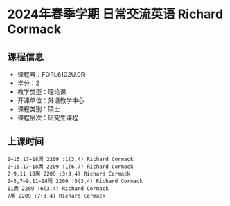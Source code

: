 # 2024年春季学期 日常交流英语 Richard Cormack






## 课程信息

- 课程号：FORL6102U.0R
- 学分：2
- 教学类型：理论课
- 开课单位：外语教学中心
- 课程类别：硕士
- 课程层次：研究生课程

## 上课时间

```
2~15,17~18周 2209 :1(3,4) Richard Cormack
2~15,17~18周 2209 :1(6,7) Richard Cormack
2~9,11~18周 2209 :3(3,4) Richard Cormack
2~5,7~9,11~18周 2209 :5(3,4) Richard Cormack
11周 2209 :6(3,4) Richard Cormack
7周 2209 :7(3,4) Richard Cormack
```

